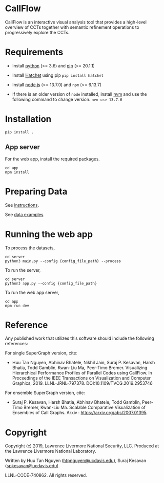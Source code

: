 # CallFlow

CallFlow is an interactive visual analysis tool that provides a high-level overview of CCTs together with semantic refinement operations to progressively explore the
CCTs.

# Requirements

- Install [python](https://realpython.com/installing-python/) (>= 3.6) and [pip](https://pip.pypa.io/en/stable/news/) (>= 20.1.1)

- Install [Hatchet](https://github.com/LLNL/hatchet) using pip
  `pip install hatchet`

- Install [node.js](https://nodejs.org/en/download/) (>= 13.7.0) and `npm` (>= 6.13.7)

- If there is an older version of `node` installed, install [nvm](https://github.com/nvm-sh/nvm) and use the following command to change version.
  `nvm use 13.7.0`

# Installation

```
pip install .
```

## App server

For the web app, install the required packages.

```
cd app
npm install
```

# Preparing Data

See [instructions](https://github.com/jarusified/CallFlow/tree/v2/data/README.md).

See [data examples](https://github.com/jarusified/CallFlow/tree/v2/data)

# Running the web app

To process the datasets,

```
cd server
python3 main.py --config {config_file_path} --process
```

To run the server,

```
cd server
python3 app.py --config {config_file_path}
```

To run the web app server,

```
cd app
npm run dev
```

# Reference

Any published work that utilizes this software should include the following references:

For single SuperGraph version, cite:

- Huu Tan Nguyen, Abhinav Bhatele, Nikhil Jain, Suraj P. Kesavan, Harsh Bhatia, Todd Gamblin, Kwan-Liu Ma, Peer-Timo Bremer. Visualizing Hierarchical Performance Profiles of Parallel Codes using CallFlow. In Proceedings of the IEEE Transactions on Visualization and Computer Graphics, 2019. LLNL-JRNL-797378. DOI:10.1109/TVCG.2019.2953746

For ensemble SuperGraph version, cite:

- Suraj P. Kesavan, Harsh Bhatia, Abhinav Bhatele, Todd Gamblin, Peer-Timo Bremer, Kwan-Liu Ma. Scalable Comparative Visualization of Ensembles of Call Graphs. Arxiv : https://arxiv.org/abs/2007.01395.

# Copyright

Copyright (c) 2019, Lawrence Livermore National Security, LLC.
Produced at the Lawrence Livermore National Laboratory.

Written by Huu Tan Nguyen (<htpnguyen@ucdavis.edu>), Suraj Kesavan (<spkesavan@ucdavis.edu>).

LLNL-CODE-740862. All rights reserved.
